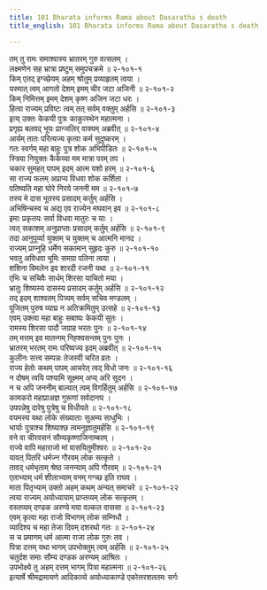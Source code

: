 ```yaml
---
title: 101 Bharata informs Rama about Dasaratha s death
title_english: 101 Bharata informs Rama about Dasaratha s death

---
```

तम् तु रामः समाश्वास्य भ्रातरम् गुरु वत्सलम् ।  
लक्ष्मणेन सह भ्रात्रा प्रष्टुम् समुपचक्रमे ॥ २-१०१-१  
किम् एतद् इग्च्छेयम् अहम् श्रोतुम् प्रव्याहृतम् त्वया ।  
यस्मात् त्वम् आगतो देशम् इमम् चीर जटा अजिनी ॥ २-१०१-२  
किम् निमित्तम् इमम् देशम् कृष्ण अजिन जटा धरः ।  
हित्वा राज्यम् प्रविष्टः त्वम् तत् सर्वम् वक्तुम् अर्हसि ॥ २-१०१-३  
इत्य् उक्तः केकयी पुत्रः काकुत्स्थेन महात्मना ।  
प्रगृह्य बलवद् भूयः प्रान्जलिर् वाक्यम् अब्रवीत् ॥ २-१०१-४  
आर्यम् तातः परित्यज्य कृत्वा कर्म सुदुष्करम् ।  
गतः स्वर्गम् महा बाहुः पुत्र शोक अभिपीडितः ॥ २-१०१-५  
स्त्रिया नियुक्तः कैकेय्या मम मात्रा परम् तप ।  
चकार सुमहत् पापम् इदम् आत्म यशो हरम् ॥ २-१०१-६  
सा राज्य फलम् अप्राप्य विधवा शोक कर्शिता ।  
पतिष्यति महा घोरे निरये जननी मम ॥ २-१०१-७  
तस्य मे दास भूतस्य प्रसादम् कर्तुम् अर्हसि ।  
अभिषिन्चस्व च अद्य एव राज्येन मघवान् इव ॥ २-१०१-८  
इमाः प्रकृतयः सर्वा विधवा मातुरः च याः ।  
त्वत् सकाशम् अनुप्राप्ताः प्रसादम् कर्तुम् अर्हसि ॥ २-१०१-९  
तदा आनुपूर्व्या युक्तम् च युक्तम् च आत्मनि मानद ।  
राज्यम् प्राप्नुहि धर्मेण सकामान् सुहृदः कुरु ॥ २-१०१-१०  
भवतु अविधवा भूमिः समग्रा पतिना त्वया ।  
शशिना विमलेन इव शारदी रजनी यथा ॥ २-१०१-११  
एभिः च सचिवैः सार्धम् शिरसा याचितो मया ।  
भ्रातुः शिष्यस्य दासस्य प्रसादम् कर्तुम् अर्हसि ॥ २-१०१-१२  
तद् इदम् शाश्वतम् पित्र्यम् सर्वम् सचिव मण्डलम् ।  
पूजितम् पुरुष व्याघ्र न अतिक्रमितुम् उत्सहे ॥ २-१०१-१३  
एवम् उक्त्वा महा बाहुः सबाष्पः केकयी सुतः ।  
रामस्य शिरसा पादौ जग्राह भरतः पुनः ॥ २-१०१-१४  
तम् मत्तम् इव मातन्गम् निह्श्वसन्तम् पुनः पुनः ।  
भ्रातरम् भरतम् रामः परिष्वज्य इदम् अब्रवीत् ॥ २-१०१-१५  
कुलीनः सत्त्व सम्पन्नः तेजस्वी चरित व्रतः ।  
राज्य हेतोः कथम् पापम् आचरेत् त्वद् विधो जनः ॥ २-१०१-१६  
न दोषम् त्वयि पश्यामि सूक्ष्मम् अप्य् अरि सूदन ।  
न च अपि जननीम् बाल्यात् त्वम् विगर्हितुम् अर्हसि ॥ २-१०१-१७  
कामकरो महाप्राअज्ञ गुरूणां सर्वदानघ ।  
उपपन्नेषु दारेषु पुत्रेषु च विधीयते ॥ २-१०१-१८  
वयमस्य यथा लोके संख्याताः सुअम्य साधुभिः ।  
भार्याः पुत्राश्च शिष्याश्छ त्वमनुज्ञातुमर्हसि ॥ २-१०१-१९  
वने वा चीरवसनं सौम्यकृष्णाजिनाम्बरम् ।  
राज्ये वापि महाराजो मां वासयितुमीश्वरः ॥ २-१०१-२०  
यावत् पितरि धर्मज्न गौरवम् लोक सत्कृते ।  
तावद् धर्मभृताम् श्रेष्ठ जनन्याम् अपि गौरवम् ॥ २-१०१-२१  
एताभ्याम् धर्म शीलाभ्याम् वनम् गग्च्छ इति राघव ।  
माता पितृभ्याम् उक्तो अहम् कथम् अन्यत् समाचरे ॥ २-१०१-२२  
त्वया राज्यम् अयोध्यायाम् प्राप्तव्यम् लोक सत्कृतम् ।  
वस्तव्यम् दण्डक अरण्ये मया वल्कल वाससा ॥ २-१०१-२३  
एवम् कृत्वा महा राजो विभागम् लोक सम्निधौ ।  
व्यादिश्य च महा तेजा दिवम् दशरथो गतः ॥ २-१०१-२४  
स च प्रमाणम् धर्म आत्मा राजा लोक गुरुः तव ।  
पित्रा दत्तम् यथा भागम् उपभोक्तुम् त्वम् अर्हसि ॥ २-१०१-२५  
चतुर्दश समाः सौम्य दण्डक अरण्यम् आश्रितः ।  
उपभोक्ष्ये तु अहम् दत्तम् भागम् पित्रा महात्मना ॥ २-१०१-२६  
इत्यार्षे श्रीमद्रामायणे आदिकाव्ये अयोध्याकाण्डे एकोत्तरशततमः सर्गः